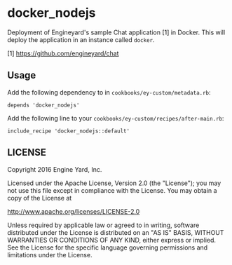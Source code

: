 # docker_nodejs

Deployment of Engineyard's sample Chat application [1] in Docker. This will
deploy the application in an instance called `docker`.

[1] https://github.com/engineyard/chat

## Usage

Add the following dependency to in `cookbooks/ey-custom/metadata.rb`:

```
depends 'docker_nodejs'
```

Add the following line to your `cookbooks/ey-custom/recipes/after-main.rb`:

```
include_recipe 'docker_nodejs::default'
```



## LICENSE

Copyright 2016 Engine Yard, Inc.

Licensed under the Apache License, Version 2.0 (the "License");
you may not use this file except in compliance with the License.
You may obtain a copy of the License at

  http://www.apache.org/licenses/LICENSE-2.0

Unless required by applicable law or agreed to in writing, software
distributed under the License is distributed on an "AS IS" BASIS,
WITHOUT WARRANTIES OR CONDITIONS OF ANY KIND, either express or implied.
See the License for the specific language governing permissions and
limitations under the License.

